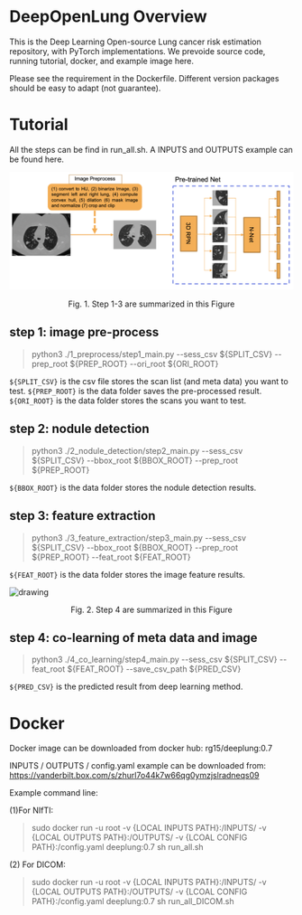 # DeepOpenLung Overview

This is the Deep Learning Open-source Lung cancer risk estimation repository, with PyTorch implementations. We prevoide source code, running tutorial, docker, and example image here.

Please see the requirement in the Dockerfile. Different version packages should be easy to adapt (not guarantee). 

# Tutorial

All the steps can be find in run_all.sh. A INPUTS and OUTPUTS example can be found here. 


<img src="./Figure/prep_detect_extract.png" alt="drawing" class="center" width="600"/>
<p align="center"> Fig. 1. Step 1-3 are summarized in this Figure </p>


## step 1: image pre-process

> python3 ./1_preprocess/step1_main.py --sess_csv ${SPLIT_CSV} --prep_root ${PREP_ROOT} --ori_root ${ORI_ROOT} 

```${SPLIT_CSV}``` is the csv file stores the scan list (and meta data) you want to test. 
```${PREP_ROOT}``` is the data folder saves the pre-processed result.
```${ORI_ROOT}``` is the data folder stores the scans you want to test.

## step 2: nodule detection

> python3 ./2_nodule_detection/step2_main.py --sess_csv ${SPLIT_CSV} --bbox_root ${BBOX_ROOT} --prep_root ${PREP_ROOT} 

```${BBOX_ROOT}``` is the data folder stores the nodule detection results.


## step 3: feature extraction

> python3 ./3_feature_extraction/step3_main.py --sess_csv ${SPLIT_CSV} --bbox_root ${BBOX_ROOT} --prep_root ${PREP_ROOT} --feat_root ${FEAT_ROOT}

```${FEAT_ROOT}``` is the data folder stores the image feature results.

<img src="./Figure/co_learning.png" alt="drawing" class="center" width="600"/>
<p align="center"> Fig. 2. Step 4 are summarized in this Figure</p>

## step 4: co-learning of meta data and image

> python3 ./4_co_learning/step4_main.py --sess_csv ${SPLIT_CSV} --feat_root ${FEAT_ROOT} --save_csv_path ${PRED_CSV}

```${PRED_CSV}``` is the predicted result from deep learning method.


# Docker

Docker image can be downloaded from docker hub: rg15/deeplung:0.7

INPUTS / OUTPUTS / config.yaml example can be downloaded from: https://vanderbilt.box.com/s/zhurl7o44k7w66qg0ymzjslradneqs09

Example command line: 

(1)For NIfTI: 
> sudo docker run -u root -v {LOCAL INPUTS PATH}:/INPUTS/ -v {LOCAL OUTPUTS PATH}:/OUTPUTS/ -v {LCOAL CONFIG PATH}:/config.yaml deeplung:0.7 sh run_all.sh  

(2) For DICOM: 
> sudo docker run -u root -v {LOCAL INPUTS PATH}:/INPUTS/ -v {LOCAL OUTPUTS PATH}:/OUTPUTS/ -v {LCOAL CONFIG PATH}:/config.yaml deeplung:0.7 sh run_all_DICOM.sh 

